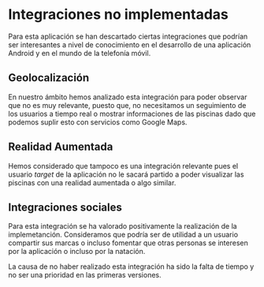 # Integraciones no implementadas

Para esta aplicación se han descartado ciertas integraciones que podrían ser interesantes a nivel de conocimiento en el desarrollo de una aplicación Android y en el mundo de la telefonía móvil.

## Geolocalización

En nuestro ámbito hemos analizado esta integración para poder observar que no es muy relevante, puesto que, no necesitamos un seguimiento de los usuarios a tiempo real o mostrar informaciones de las piscinas dado que podemos suplir esto con servicios como Google Maps.

## Realidad Aumentada

Hemos considerado que tampoco es una integración relevante pues el usuario _target_ de la aplicación no le sacará partido a poder visualizar las piscinas con una realidad aumentada o algo similar.

## Integraciones sociales

Para esta integración se ha valorado positivamente la realización de la implemetanción. Consideramos que podría ser de utilidad a un usuario compartir sus marcas o incluso fomentar que otras personas se interesen por la aplicación o incluso por la natación.

La causa de no haber realizado esta integración ha sido la falta de tiempo y no ser una prioridad en las primeras versiones.
